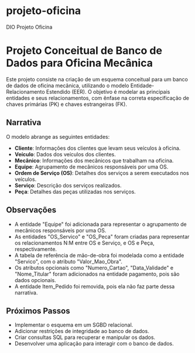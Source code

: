 # projeto-oficina
DIO Projeto Oficina
# Projeto Conceitual de Banco de Dados para Oficina Mecânica

Este projeto consiste na criação de um esquema conceitual para um banco de dados de oficina mecânica, utilizando o modelo Entidade-Relacionamento Estendido (EER). O objetivo é modelar as principais entidades e seus relacionamentos, com ênfase na correta especificação de chaves primárias (PK) e chaves estrangeiras (FK).

## Narrativa

O modelo abrange as seguintes entidades:

* **Cliente**: Informações dos clientes que levam seus veículos à oficina.
* **Veículo**: Dados dos veículos dos clientes.
* **Mecânico**: Informações dos mecânicos que trabalham na oficina.
* **Equipe**: Agrupamento de mecânicos responsáveis por uma OS.
* **Ordem de Serviço (OS)**: Detalhes dos serviços a serem executados nos veículos.
* **Serviço**: Descrição dos serviços realizados.
* **Peça**: Detalhes das peças utilizadas nos serviços.

## Observações

* A entidade "Equipe" foi adicionada para representar o agrupamento de mecânicos responsáveis por uma OS.
* As entidades "OS\_Servico" e "OS\_Peca" foram criadas para representar os relacionamentos N:M entre OS e Serviço, e OS e Peça, respectivamente.
* A tabela de referência de mão-de-obra foi modelada como a entidade "Servico", com o atributo "Valor\_Mao\_Obra".
* Os atributos opcionais como "Numero\_Cartao", "Data\_Validade" e "Nome\_Titular" foram adicionados na entidade pagamento, pois são dados opcionais.
* A entidade Item\_Pedido foi removida, pois ela não faz parte dessa narrativa.

## Próximos Passos

* Implementar o esquema em um SGBD relacional.
* Adicionar restrições de integridade ao banco de dados.
* Criar consultas SQL para recuperar e manipular os dados.
* Desenvolver uma aplicação para interagir com o banco de dados.
